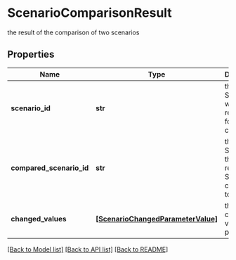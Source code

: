 # ScenarioComparisonResult

the result of the comparison of two scenarios

## Properties
Name | Type | Description | Notes
------------ | ------------- | ------------- | -------------
**scenario_id** | **str** | the Scenario Id which is the reference for the comparison | [optional] [readonly] 
**compared_scenario_id** | **str** | the Scenario Id the reference Scenario is compared to | [optional] [readonly] 
**changed_values** | [**[ScenarioChangedParameterValue]**](ScenarioChangedParameterValue.md) | the list of changed values for parameters | [optional] [readonly] 

[[Back to Model list]](../README.md#documentation-for-models) [[Back to API list]](../README.md#documentation-for-api-endpoints) [[Back to README]](../README.md)


